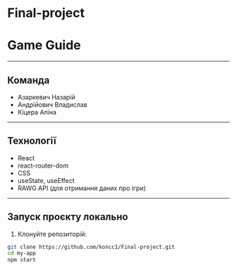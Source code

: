 # Final-project
# Game Guide

---

## Команда

- Азаркевич Назарій
- Андрійович Владислав
- Кіцера Аліна

---

## Технології

- React
- react-router-dom
- CSS
- useState, useEffect
- RAWG API (для отримання даних про ігри)  

---

## Запуск проєкту локально

1. Клонуйте репозиторій:

```bash
git clone https://github.com/koncc1/Final-project.git
cd my-app
npm start
